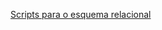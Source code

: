 [Scripts para o esquema relacional](https://github.com/rickEDU/ProjetoAdm_BancoDeDados/blob/main/tarefas_t01_/tarefa01-create.sql)